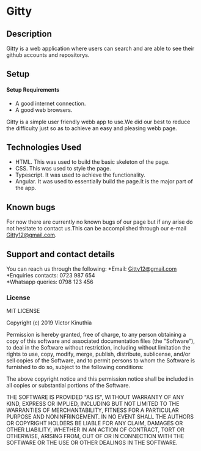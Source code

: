 # Gitty
## Description 
  Gitty is a web application where users can search and are able to see their github accounts and repositorys.

## Setup
#### Setup Requirements
* A good internet connection.
* A good web browsers.

Gitty is a simple user friendly webb app to use.We did our best to reduce the difficulty just so as to achieve an easy and pleasing webb page.
## Technologies Used
* HTML.
This was used to build the basic skeleton of the page.
* CSS.
This was used to style the page.
* Typescript.
It was used to achieve the functionality.
* Angular.
It was used to essentially build the page.It is the major part of the app.
## Known bugs
For now there are currently no known bugs of our page but if any arise do not hesitate to contact us.This can be accomplished through our e-mail Gitty12@gmail.com.
## Support and contact details
You can reach us through the following:
*Email: Gitty12@gmail.com<br>
*Enquiries contacts: 0723 987 654<br> 
*Whatsapp queries: 0798 123 456
### License
MIT LICENSE

Copyright (c) 2019 Victor Kinuthia

Permission is hereby granted, free of charge, to any person obtaining a copy of this software and associated documentation files (the "Software"), to deal in the Software without restriction, including without limitation the rights to use, copy, modify, merge, publish, distribute, sublicense, and/or sell copies of the Software, and to permit persons to whom the Software is furnished to do so, subject to the following conditions:

The above copyright notice and this permission notice shall be included in all copies or substantial portions of the Software.

THE SOFTWARE IS PROVIDED "AS IS", WITHOUT WARRANTY OF ANY KIND, EXPRESS OR IMPLIED, INCLUDING BUT NOT LIMITED TO THE WARRANTIES OF MERCHANTABILITY, FITNESS FOR A PARTICULAR PURPOSE AND NONINFRINGEMENT. IN NO EVENT SHALL THE AUTHORS OR COPYRIGHT HOLDERS BE LIABLE FOR ANY CLAIM, DAMAGES OR OTHER LIABILITY, WHETHER IN AN ACTION OF CONTRACT, TORT OR OTHERWISE, ARISING FROM, OUT OF OR IN CONNECTION WITH THE SOFTWARE OR THE USE OR OTHER DEALINGS IN THE SOFTWARE.